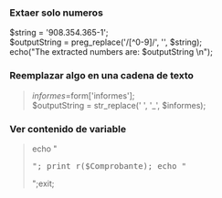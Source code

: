 ### Extaer solo numeros
$string = '908.354.365-1';<br>
$outputString = preg_replace('/[^0-9]/', '', $string);<br>
echo("The extracted numbers are: $outputString \n");
### Reemplazar algo en una cadena de texto
>$informes=$form['informes'];<br>
>$outputString = str_replace(' ', '_', $informes);
### Ver contenido de variable
>echo "<pre>";
>print_r($Comprobante);
>echo "</pre>";exit;
